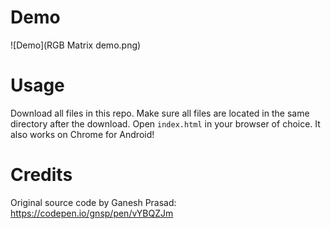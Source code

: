 # Demo
![Demo](RGB Matrix demo.png)

# Usage
Download all files in this repo. Make sure all files are located in the same directory after the download.
Open `index.html` in your browser of choice. It also works on Chrome for Android!

# Credits
Original source code by Ganesh Prasad: https://codepen.io/gnsp/pen/vYBQZJm
